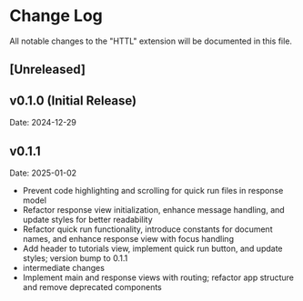 # Change Log

All notable changes to the "HTTL" extension will be documented in this file.

## [Unreleased]

## v0.1.0 (Initial Release)

Date: 2024-12-29

## v0.1.1

Date: 2025-01-02

- Prevent code highlighting and scrolling for quick run files in response model
- Refactor response view initialization, enhance message handling, and update styles for better readability
- Refactor quick run functionality, introduce constants for document names, and enhance response view with focus handling
- Add header to tutorials view, implement quick run button, and update styles; version bump to 0.1.1
- intermediate changes
- Implement main and response views with routing; refactor app structure and remove deprecated components

